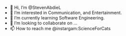 - 👋 Hi, I’m @StevenAbdieL
- 👀 I’m interested in Communication, and Entertainment.
- 🌱 I’m currently learning Software Engineering.
- 💞️ I’m looking to collaborate on ...
- 📫 How to reach me @instargam:ScienceForCats

<!---
StevenAbdieL/StevenAbdieL is a ✨ special ✨ repository because its `README.md` (this file) appears on your GitHub profile.
You can click the Preview link to take a look at your changes.
--->
